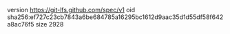 version https://git-lfs.github.com/spec/v1
oid sha256:ef727c23cb7843a6be684785a16295bc1612d9aac35d1d55df58f642a8ac76f5
size 2928
